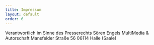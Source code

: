```yaml
---
title: Impressum
layout: default
order: 6
---
```


Verantwortlich im Sinne des Presserechts
Sören Engels
MultiMedia & Autorschaft
Mansfelder Straße 56
06114 Halle (Saale)